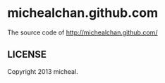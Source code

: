 michealchan.github.com
======================

The source code of http://michealchan.github.com/

LICENSE
----------------------

Copyright 2013 micheal.
